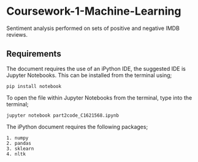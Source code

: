 # Coursework-1-Machine-Learning
Sentiment analysis performed on sets of positive and negative IMDB reviews.
## Requirements 
The document requires the use of an iPython IDE, the suggested IDE is Jupyter Notebooks.
This can be installed from the terminal using;
```
pip install notebook
```

To open the file within Jupyter Notebooks from the terminal, type into the terminal;
```
jupyter notebook part2code_C1621568.ipynb
```
The iPython document requires the following packages;
```
1. numpy
2. pandas
3. sklearn
4. nltk
```
